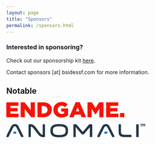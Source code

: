 ```yaml
---
layout: page
title: "Sponsors"
permalink: /sponsors.html
--- 
```


### Interested in sponsoring?

Check out our sponsorship kit [here](https://drive.google.com/file/d/0ByXZtaPFWlMiSGF5c2xKZzEyNms/view?ts=58195d82).

Contact sponsors [at] bsidessf.com for more information.   
   

## Notable   


![alt text](images/sponsors_2017/Endgame_Logo_Half2.jpg "EndGame Logo")


![alt text](images/sponsors_2017/Anomali_Logo.jpg "Anomali Logo")